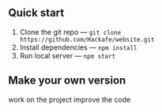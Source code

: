 ## Quick start

1. Clone the git repo — `git clone https://github.com/Hackafe/website.git`
2. Install dependencies — `npm install`
3. Run local server — `npm start`

## Make your own version 
work on the project improve the code 
